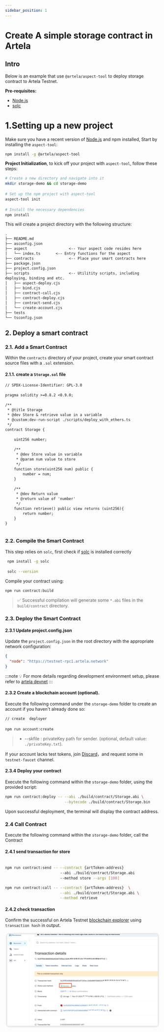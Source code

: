 ```yaml
---
sidebar_position: 1
---
```


# Create A simple storage contract in Artela

## Intro
Below is an example that use `@artela/aspect-tool` to deploy storage contract to Artela Testnet.

**Pre-requisites:**
* [Node.js](https://nodejs.org/)
* [solc](https://docs.soliditylang.org/en/v0.8.20/installing-solidity.html)


# 1.Setting up a new project
Make sure you have a recent version of [Node.js](https://nodejs.org/) and npm installed,
Start by installing the `aspect-tool`:

```bash
npm install -g @artela/aspect-tool
```

**Project Initialization**, to kick off your project with `aspect-tool`, follow these steps:

```bash
# Create a new directory and navigate into it
mkdir storage-demo && cd storage-demo

# Set up the npm project with aspect-tool 
aspect-tool init

# Install the necessary dependencies
npm install
```

This will create a project directory with the following structure:

```
.
├── README.md
├── asconfig.json
├── aspect                   <-- Your aspect code resides here
│   └── index.ts       <-- Entry functions for the aspect
├── contracts                <-- Place your smart contracts here
├── package.json
├── project.config.json
├── scripts                  <-- Utilitity scripts, including deploying, binding and etc.
│   ├── aspect-deploy.cjs
│   ├── bind.cjs
│   ├── contract-call.cjs
│   ├── contract-deploy.cjs
│   ├── contract-send.cjs
│   └── create-account.cjs
├── tests
└── tsconfig.json

```



## 2. Deploy a smart contract

### 2.1. Add a Smart Contract

Within the `contracts` directory of your project, create your smart contract source files with a `.sol` extension.

#### 2.1.1. create a `Storage.sol` file

```solidity
// SPDX-License-Identifier: GPL-3.0

pragma solidity >=0.8.2 <0.9.0;

/**
 * @title Storage
 * @dev Store & retrieve value in a variable
 * @custom:dev-run-script ./scripts/deploy_with_ethers.ts
 */
contract Storage {

    uint256 number;

    /**
     * @dev Store value in variable
     * @param num value to store
     */
    function store(uint256 num) public {
        number = num;
    }

    /**
     * @dev Return value 
     * @return value of 'number'
     */
    function retrieve() public view returns (uint256){
        return number;
    }
}


```


### 2.2. Compile the Smart Contract


This step relies on `solc`, first check if [solc](https://docs.soliditylang.org/en/v0.8.20/installing-solidity.html) is installed correctly

```bash
 npm install -g solc
 
 solc --version
```

Compile your contract using:

```bash
npm run contract:build
```

> ✅ Successful compilation will generate some `*.abi`  files in the `build/contract` directory.


### 2.3. Deploy the Smart Contract

#### 2.3.1 Update project.config.json

Update the `project.config.json` in the root directory with the appropriate network configuration:
```json
{
  "node": "https://testnet-rpc1.artela.network"
}
```
:::note 💡
For more details regarding development environment setup, please refer to [artela devnet](/develop/node/access-testnet)
:::

#### 2.3.2 Create a blockchain account (optional).

Execute the following command under the `storage-demo` folder to create an account if you haven't already done so:

```bash
// create  deployer

npm run account:create

```

> * --skfile : privateKey path for sender. (optional, default value: `./privateKey.txt`).

If your account lacks test tokens, join [Discard](https://discord.com/invite/artela)，and request some in `testnet-faucet` channel.


#### 2.3.4  Deploy your contract

Execute the following command within the `storage-demo` folder, using the provided script:

```bash
npm run contract:deploy -- --abi ./build/contract/Storage.abi \
                           --bytecode ./build/contract/Storage.bin                       
```



Upon successful deployment, the terminal will display the contract address.

### 2.4 Call Contract
Execute the following command within the `storage-demo` folder, call the Contract

#### 2.4.1 send transaction for store

```bash

npm run contract:send -- --contract {artToken-address} 
                         --abi ./build/contract/Storage.abi 
                         --method store --args [100] 
```


```bash
npm run contract:call -- --contract {artToken-address}  \
                         --abi ./build/contract/Storage.abi \
                         --method retrieve 

```

#### 2.4.2 check transaction

Confirm the successful on Artela Testnet [blockchain explorer](https://testnet-scan.artela.network/) using `transaction hash` in output.

![img.png](img.png)